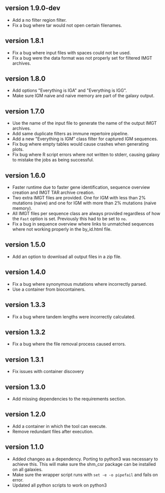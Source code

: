 version 1.9.0-dev
-----------------
+ Add a no filter region filter. 
+ Fix a bug where tar would not open certain filenames.

version 1.8.1
-----------------
+ Fix a bug where input files with spaces could not be used.
+ Fix a bug were the data format was not properly set for filtered IMGT 
  archives.

version 1.8.0
-----------------
+ Add options "Everything is IGA" and "Everything is IGG". 
+ Make sure IGM naive and naive memory are part of the galaxy output.

version 1.7.0
-----------------
+ Use the name of the input file to generate the name of the output IMGT 
  archives.
+ Add same duplicate filters as immune repertoire pipeline.
+ Add a new "Everything is IGM" class filter for captured IGM sequences.
+ Fix bug where empty tables would cause crashes when generating plots.
+ Fix bug where R script errors where not written to stderr, causing galaxy to 
  mistake the jobs as being successful. 

version 1.6.0
-------------
+ Faster runtime due to faster gene identification, sequence overview creation 
  and IMGT TAR archive creation.
+ Two extra IMGT files are provided. One for IGM with less than 2% mutations
  (naive) and one for IGM with more than 2% mutations (naive memory).
+ All IMGT files per sequence class are always provided regardless of how the 
  ``Fast`` option is set. Previously this had to be set to ``no``.
+ Fix a bug in sequence overview where links to unmatched sequences where not
  working properly in the by_id.html file.

version 1.5.0
-------------
+ Add an option to download all output files in a zip file.

version 1.4.0
-------------
+ Fix a bug where synonymous mutations where incorrectly parsed.
+ Use a container from biocontainers.

version 1.3.3
-------------
+ Fix a bug where tandem lengths were incorrectly calculated.

version 1.3.2
-------------
+ Fix a bug where the file removal process caused errors.

version 1.3.1
-------------
+ Fix issues with container discovery

version 1.3.0
-------------
+ Add missing dependencies to the requirements section.

version 1.2.0
-------------
+ Add a container in which the tool can execute.
+ Remove redundant files after execution.

version 1.1.0
-------------
+ Added changeo as a dependency. Porting to python3 was necessary to achieve 
  this. This will make sure the shm_csr package can be installed on all 
  galaxies.
+ Make sure the wrapper script runs with `set -e -o pipefail` and fails on 
  error.
+ Updated all python scripts to work on python3
